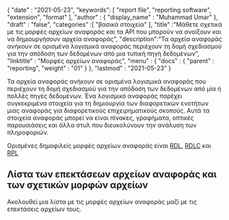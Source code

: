 {
  "date" : "2021-05-23",
  "keywords": [ "report file", "reporting software", "extension", "format" ],
  "author" : {
    "display_name" : "Muhammad Umar"
},
  "draft" : "false",
  "categories" :[ "βασικά στοιχεία" ],
  "title" :"Μάθετε σχετικά με τις μορφές αρχείων αναφοράς και τα API που μπορούν να ανοίξουν και να δημιουργήσουν αρχεία αναφοράς",
  "description":"Τα αρχεία αναφοράς ανήκουν σε ορισμένα λογισμικά αναφοράς περιέχουν τη δομή σχεδιασμού για την απόδοση των δεδομένων από μια τυπική πηγή δεδομένων",
  "linktitle" : "Μορφές αρχείων αναφοράς",
  "menu" : {
    "docs" : {
      "parent" : "reporting",
      "weight" : "01"
}
},
  "lastmod" : "2021-05-23"
}

Τα αρχεία αναφοράς ανήκουν σε ορισμένα λογισμικά αναφοράς που περιέχουν τη δομή σχεδιασμού για την απόδοση των δεδομένων από μία ή πολλές πηγές δεδομένων. Ένα λογισμικό αναφοράς παρέχει συγκεκριμένα στοιχεία για τη δημιουργία των διαφορετικών ενοτήτων μιας αναφοράς για διαφορετικούς επιχειρηματικούς σκοπούς. Αυτά τα στοιχεία αναφοράς μπορεί να είναι πίνακες, γραφήματα, οπτικές παρουσιάσεις και άλλα στυλ που διευκολύνουν την ανάλυση των πληροφοριών.

Ορισμένες δημοφιλείς μορφές αρχείων αναφοράς είναι [RDL](/el/reporting/rdl/), [RDLC](/el/reporting/rdlc/) και [RPL](/el/reporting/rpl/)


## Λίστα των επεκτάσεων αρχείων αναφοράς και των σχετικών μορφών αρχείων

Ακολουθεί μια λίστα με τις μορφές αρχείων αναφοράς μαζί με τις επεκτάσεις αρχείων τους.

